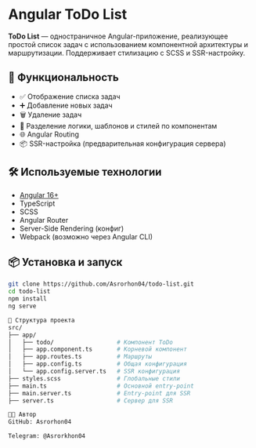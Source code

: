 # Angular ToDo List

**ToDo List** — одностраничное Angular-приложение, реализующее простой список задач с использованием компонентной архитектуры и маршрутизации. Поддерживает стилизацию с SCSS и SSR-настройку.

## 🚀 Функциональность

- ✅ Отображение списка задач
- ➕ Добавление новых задач
- 🗑 Удаление задач
- 🧩 Разделение логики, шаблонов и стилей по компонентам
- 🌐 Angular Routing
- 📦 SSR-настройка (предварительная конфигурация сервера)

## 🛠️ Используемые технологии

- [Angular 16+](https://angular.io/)
- TypeScript
- SCSS
- Angular Router
- Server-Side Rendering (конфиг)
- Webpack (возможно через Angular CLI)

## 📦 Установка и запуск

```bash
git clone https://github.com/Asrorhon04/todo-list.git
cd todo-list
npm install
ng serve

📁 Структура проекта
src/
├── app/
│   ├── todo/                  # Компонент ToDo
│   ├── app.component.ts       # Корневой компонент
│   ├── app.routes.ts          # Маршруты
│   ├── app.config.ts          # Общая конфигурация
│   └── app.config.server.ts   # SSR конфигурация
├── styles.scss                # Глобальные стили
├── main.ts                    # Основной entry-point
├── main.server.ts             # Entry-point для SSR
├── server.ts                  # Сервер для SSR

🧑‍💻 Автор
GitHub: Asrorhon04

Telegram: @Asrorkhon04
